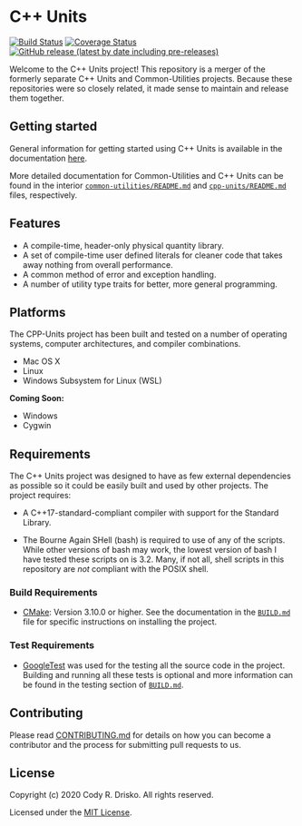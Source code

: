 # C++ Units

[![Build Status](https://travis-ci.com/crdrisko/cpp-units.svg?branch=master)](docs/QUICK_LINKS.md#Current-Build-Status) [![Coverage Status](https://coveralls.io/repos/github/crdrisko/cpp-units/badge.svg?branch=master)](docs/QUICK_LINKS.md#Code-Coverage) [![GitHub release (latest by date including pre-releases)](https://img.shields.io/github/v/release/crdrisko/cpp-units?include_prereleases)](https://github.com/crdrisko/cpp-units/releases)

Welcome to the C++ Units project! This repository is a merger of the formerly separate C++ Units and Common-Utilities projects. Because these repositories were so closely related, it made sense to maintain and release them together.

## Getting started

General information for getting started using C++ Units is available in the documentation [here](docs/PRIMER.md).

More detailed documentation for Common-Utilities and C++ Units can be found in the interior [`common-utilities/README.md`](common-utilities/README.md) and [`cpp-units/README.md`](cpp-units/README.md) files, respectively.

## Features

- A compile-time, header-only physical quantity library.
- A set of compile-time user defined literals for cleaner code that takes away nothing from overall performance.
- A common method of error and exception handling.
- A number of utility type traits for better, more general programming.

## Platforms

The CPP-Units project has been built and tested on a number of operating systems, computer architectures, and compiler combinations.

- Mac OS X
- Linux
- Windows Subsystem for Linux (WSL)

**Coming Soon:**

- Windows
- Cygwin

## Requirements

The C++ Units project was designed to have as few external dependencies as possible so it could be easily built and used by other projects. The project requires:

- A C++17-standard-compliant compiler with support for the Standard Library.

- The Bourne Again SHell (bash) is required to use of any of the scripts. While other versions of bash may work, the lowest version of bash I have tested these scripts on is 3.2. Many, if not all, shell scripts in this repository are *not* compliant with the POSIX shell.

### Build Requirements

- [CMake](https://cmake.org): Version 3.10.0 or higher. See the documentation in the [`BUILD.md`](docs/BUILD.md) file for specific instructions on installing the project.

### Test Requirements

- [GoogleTest](https://github.com/google/googletest) was used for the testing all the source code in the project. Building and running all these tests is optional and more information can be found in the testing section of [`BUILD.md`](docs/BUILD.md#Testing).

## Contributing

Please read [CONTRIBUTING.md](docs/CONTRIBUTING.md) for details on how you can become a contributor and the process for submitting pull requests to us.

## License

Copyright (c) 2020 Cody R. Drisko. All rights reserved.

Licensed under the [MIT License](LICENSE).
